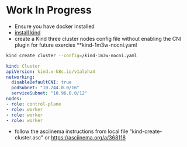 # Work In Progress

- Ensure you have docker installed
- [install kind](https://kind.sigs.k8s.io/docs/user/quick-start/)
- create a Kind three cluster nodes config file without enabling the CNI plugin for future exercies **kind-1m3w-nocni.yaml

```sh
kind create cluster --config=/kind-1m3w-nocni.yaml
```
 
 ```yaml
 kind: Cluster
 apiVersion: kind.x-k8s.io/v1alpha4
 networking:
   disableDefaultCNI: true
   podSubnet: "10.244.0.0/16"
   serviceSubnet: "10.96.0.0/12"
 nodes:
 - role: control-plane
 - role: worker
 - role: worker
 - role: worker
 ```
- follow the asciinema instructions from local file "kind-create-cluster.asc" or https://asciinema.org/a/368118

